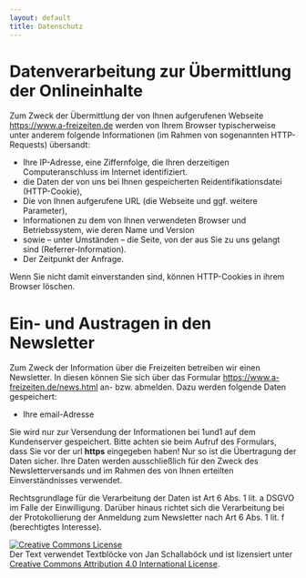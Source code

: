 ```yaml
---
layout: default
title: Datenschutz
---
```

# Datenverarbeitung zur Übermittlung der Onlineinhalte

Zum Zweck der Übermittlung der von Ihnen aufgerufenen Webseite <https://www.a-freizeiten.de> werden von Ihrem Browser
typischerweise unter anderem folgende Informationen (im Rahmen von sogenannten HTTP-Requests) übersandt:

* Ihre IP-Adresse, eine Ziffernfolge, die Ihren derzeitigen Computeranschluss im Internet identifiziert.
* die Daten der von uns bei Ihnen gespeicherten Reidentifikationsdatei (HTTP-Cookie),
* Die von Ihnen aufgerufene URL (die Webseite und ggf. weitere Parameter),
* Informationen zu dem von Ihnen verwendeten Browser und Betriebssystem, wie deren Name und Version
* sowie – unter Umständen – die Seite, von der aus Sie zu uns gelangt sind (Referrer-Information).
* Der Zeitpunkt der Anfrage.

Wenn Sie nicht damit einverstanden sind, können HTTP-Cookies in ihrem Browser löschen.

# Ein- und Austragen in den Newsletter

Zum Zweck der Information über die Freizeiten betreiben wir einen Newsletter. In diesen können Sie sich über das Formular <https://www.a-freizeiten.de/news.html> an- bzw. abmelden.
Dazu werden folgende Daten gespeichert:

* Ihre email-Adresse 

Sie wird nur zur Versendung der Informationen bei 1und1 auf dem Kundenserver gespeichert. Bitte achten sie beim Aufruf des Formulars, dass Sie vor der url __https__ eingegeben haben! Nur so ist die Übertragung der Daten sicher.
Ihre Daten werden ausschließlich für den Zweck des Newsletterversands und im Rahmen des von Ihnen erteilten Einverständnisses verwendet.

Rechtsgrundlage für die Verarbeitung der Daten ist Art 6 Abs. 1 lit. a DSGVO im Falle der Einwilligung. Darüber hinaus richtet sich die Verarbeitung bei der Protokollierung der Anmeldung zum Newsletter nach Art 6 Abs. 1 lit. f (berechtigtes Interesse).

<a rel="license" href="http://creativecommons.org/licenses/by/4.0/">
<img alt="Creative Commons License" style="border-width:0" src="https://i.creativecommons.org/l/by/4.0/80x15.png" /></a>
<br />Der Text verwendet Textblöcke von Jan Schallaböck und ist lizensiert unter <a rel="license" href="http://creativecommons.org/licenses/by/4.0/">Creative Commons Attribution 4.0 International License</a>.
